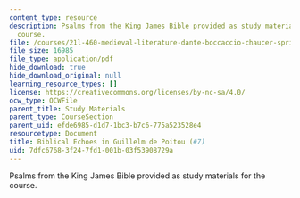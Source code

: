```yaml
---
content_type: resource
description: Psalms from the King James Bible provided as study materials for the
  course.
file: /courses/21l-460-medieval-literature-dante-boccaccio-chaucer-spring-2005/7dfc67683f247fd1001b03f53908729a_2biblicalechoes.pdf
file_size: 16985
file_type: application/pdf
hide_download: true
hide_download_original: null
learning_resource_types: []
license: https://creativecommons.org/licenses/by-nc-sa/4.0/
ocw_type: OCWFile
parent_title: Study Materials
parent_type: CourseSection
parent_uid: efde6985-d1d7-1bc3-b7c6-775a523528e4
resourcetype: Document
title: Biblical Echoes in Guillelm de Poitou (#7)
uid: 7dfc6768-3f24-7fd1-001b-03f53908729a
---
```

Psalms from the King James Bible provided as study materials for the course.